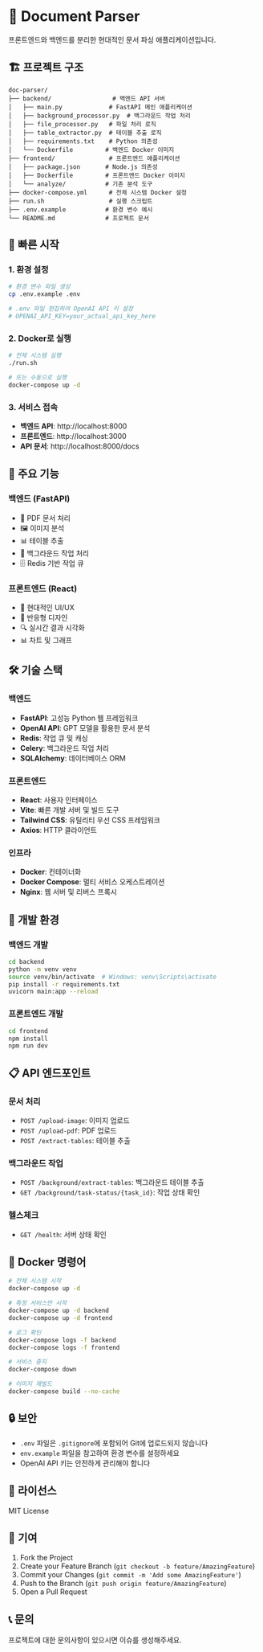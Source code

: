 # 🚀 Document Parser

프론트엔드와 백엔드를 분리한 현대적인 문서 파싱 애플리케이션입니다.

## 🏗️ 프로젝트 구조

```
doc-parser/
├── backend/                 # 백엔드 API 서버
│   ├── main.py             # FastAPI 메인 애플리케이션
│   ├── background_processor.py  # 백그라운드 작업 처리
│   ├── file_processor.py   # 파일 처리 로직
│   ├── table_extractor.py  # 테이블 추출 로직
│   ├── requirements.txt    # Python 의존성
│   └── Dockerfile         # 백엔드 Docker 이미지
├── frontend/               # 프론트엔드 애플리케이션
│   ├── package.json       # Node.js 의존성
│   ├── Dockerfile         # 프론트엔드 Docker 이미지
│   └── analyze/           # 기존 분석 도구
├── docker-compose.yml      # 전체 시스템 Docker 설정
├── run.sh                  # 실행 스크립트
├── .env.example           # 환경 변수 예시
└── README.md              # 프로젝트 문서
```

## 🚀 빠른 시작

### 1. 환경 설정
```bash
# 환경 변수 파일 생성
cp .env.example .env

# .env 파일 편집하여 OpenAI API 키 설정
# OPENAI_API_KEY=your_actual_api_key_here
```

### 2. Docker로 실행
```bash
# 전체 시스템 실행
./run.sh

# 또는 수동으로 실행
docker-compose up -d
```

### 3. 서비스 접속
- **백엔드 API**: http://localhost:8000
- **프론트엔드**: http://localhost:3000
- **API 문서**: http://localhost:8000/docs

## 🎯 주요 기능

### 백엔드 (FastAPI)
- 📄 PDF 문서 처리
- 🖼️ 이미지 분석
- 📊 테이블 추출
- 🔄 백그라운드 작업 처리
- 🗄️ Redis 기반 작업 큐

### 프론트엔드 (React)
- 🎨 현대적인 UI/UX
- 📱 반응형 디자인
- 🔍 실시간 결과 시각화
- 📊 차트 및 그래프

## 🛠️ 기술 스택

### 백엔드
- **FastAPI**: 고성능 Python 웹 프레임워크
- **OpenAI API**: GPT 모델을 활용한 문서 분석
- **Redis**: 작업 큐 및 캐싱
- **Celery**: 백그라운드 작업 처리
- **SQLAlchemy**: 데이터베이스 ORM

### 프론트엔드
- **React**: 사용자 인터페이스
- **Vite**: 빠른 개발 서버 및 빌드 도구
- **Tailwind CSS**: 유틸리티 우선 CSS 프레임워크
- **Axios**: HTTP 클라이언트

### 인프라
- **Docker**: 컨테이너화
- **Docker Compose**: 멀티 서비스 오케스트레이션
- **Nginx**: 웹 서버 및 리버스 프록시

## 🔧 개발 환경

### 백엔드 개발
```bash
cd backend
python -m venv venv
source venv/bin/activate  # Windows: venv\Scripts\activate
pip install -r requirements.txt
uvicorn main:app --reload
```

### 프론트엔드 개발
```bash
cd frontend
npm install
npm run dev
```

## 📋 API 엔드포인트

### 문서 처리
- `POST /upload-image`: 이미지 업로드
- `POST /upload-pdf`: PDF 업로드
- `POST /extract-tables`: 테이블 추출

### 백그라운드 작업
- `POST /background/extract-tables`: 백그라운드 테이블 추출
- `GET /background/task-status/{task_id}`: 작업 상태 확인

### 헬스체크
- `GET /health`: 서버 상태 확인

## 🐳 Docker 명령어

```bash
# 전체 시스템 시작
docker-compose up -d

# 특정 서비스만 시작
docker-compose up -d backend
docker-compose up -d frontend

# 로그 확인
docker-compose logs -f backend
docker-compose logs -f frontend

# 서비스 중지
docker-compose down

# 이미지 재빌드
docker-compose build --no-cache
```

## 🔒 보안

- `.env` 파일은 `.gitignore`에 포함되어 Git에 업로드되지 않습니다
- `env.example` 파일을 참고하여 환경 변수를 설정하세요
- OpenAI API 키는 안전하게 관리해야 합니다

## 📝 라이선스

MIT License

## 🤝 기여

1. Fork the Project
2. Create your Feature Branch (`git checkout -b feature/AmazingFeature`)
3. Commit your Changes (`git commit -m 'Add some AmazingFeature'`)
4. Push to the Branch (`git push origin feature/AmazingFeature`)
5. Open a Pull Request

## 📞 문의

프로젝트에 대한 문의사항이 있으시면 이슈를 생성해주세요.
